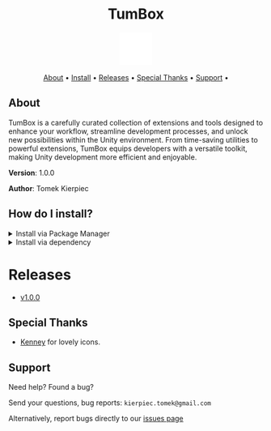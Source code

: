 <h1 align="center">TumBox</h1>

<p align="center">
  <img src="logo.png" width="64">
</p>

<p align="center">
  <a href="#about">About</a> &bull;
  <a href="#How-do-I-install">Install</a> &bull;
  <a href="#releases">Releases</a> &bull;
  <a href="#Special-Thanks">Special Thanks</a> &bull;
  <a href="#Support">Support</a> &bull;
</p>

## About

TumBox is a carefully curated collection of extensions and tools designed to enhance your workflow, streamline development processes, and unlock new possibilities within the Unity environment. 
From time-saving utilities to powerful extensions, TumBox equips developers with a versatile toolkit, making Unity development more efficient and enjoyable. 

**Version**:  1.0.0

**Author**:  Tomek Kierpiec

## How do I install?

<details>
<summary>Install via Package Manager</summary>

1. Open Package Manager window (Window | Package Manager)
1. Click `+` button on the upper-left of a window, and select "Add package from git URL..."
1. Enter the following URL and click `Add` button

```
https://github.com/Tomek09/TumBox.git?path=/TumBox
```
</details>

<details>
<summary>Install via dependency</summary>

1. Close Unity Editor
1. Open Packages/manifest.json by any Text editor
1. Insert the following line after `"dependencies": {`, and save the file.

```
"com.atom3y.tumbox": "https://github.com/Tomek09/TumBox.git?path=/TumBox",
```

1. Reopen Unity project in Unity Editor

</details>


# Releases
- [v1.0.0](https://www.google.pl/)

## Special Thanks
- [Kenney](https://www.kenney.nl/) for lovely icons. 

## Support
Need help?  Found a bug?
  
Send your questions, bug reports: `kierpiec.tomek@gmail.com`

Alternatively, report bugs directly to our [issues page](https://github.com/Tomek09/TumBox/issues)